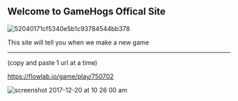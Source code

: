 ## Welcome to GameHogs Offical Site

![52040171cf5340e5b1c93784544bb378](https://user-images.githubusercontent.com/33466744/34235764-6fdb2c32-e5b9-11e7-8d1a-c9dc9f8b25c7.png)


This site will tell you when we make a new game
________________________________________________________________________________________________________________________________________________________________________________________


(copy and paste 1 url at a time)


https://flowlab.io/game/play/750702



























![screenshot 2017-12-20 at 10 26 00 am](https://user-images.githubusercontent.com/33466744/34217134-3a915018-e570-11e7-977b-c238bfc6bae2.png)
